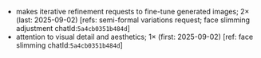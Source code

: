 - makes iterative refinement requests to fine-tune generated images; 2× (last: 2025-09-02) [refs: semi-formal variations request; face slimming adjustment chatId:`5a4cb0351b484d`]
- attention to visual detail and aesthetics; 1× (first: 2025-09-02) [ref: face slimming chatId:`5a4cb0351b484d`]
